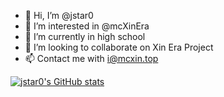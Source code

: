 - 👋 Hi, I’m @jstar0
- 👀 I’m interested in @mcXinEra
- 🌱 I’m currently in high school
- 💞️ I’m looking to collaborate on Xin Era Project
- 📫 Contact me with i@mcxin.top

[![jstar0's GitHub stats](https://github-readme-stats.vercel.app/api?username=jstar0)](https://github.com/anuraghazra/github-readme-stats)

